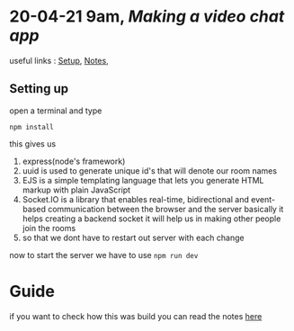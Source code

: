 # 20-04-21 9am,  *Making a video chat app*

useful links : [Setup](#setting-up), [Notes](#making-a-room-with-unique-id), 
## Setting up

open a terminal and type 
```
npm install
```
this gives us 
1. express(node's framework)
2. uuid is used to generate unique id's that will denote our room names
3. EJS is a simple templating language that lets you generate HTML markup with plain JavaScript
4. Socket.IO is a library that enables real-time, bidirectional and event-based communication between the browser and the server
basically it helps creating a backend socket it will help us in making other people join the rooms
5. so that we dont have to restart out server with each change

now to start the server we have to use ```npm run dev```

# Guide 

if you want to check how this was build you can read the notes [here](https://github.com/AnshSharmaa/Mern-notes/tree/main/20-04-21/morning)